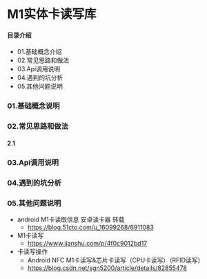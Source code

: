 # M1实体卡读写库
#### 目录介绍
- 01.基础概念介绍
- 02.常见思路和做法
- 03.Api调用说明
- 04.遇到的坑分析
- 05.其他问题说明





### 01.基础概念说明


### 02.常见思路和做法
#### 2.1




### 03.Api调用说明



### 04.遇到的坑分析


### 05.其他问题说明



- android M1卡读取信息 安卓读卡器 转载
  - https://blog.51cto.com/u_16099268/6911083
- M1卡读写
  - https://www.jianshu.com/p/4f0c9012bd17
- 卡读写操作
  - Android NFC M1卡读写&芯片卡读写（CPU卡读写）（RFID读写）
  - https://blog.csdn.net/sgn5200/article/details/82855478

